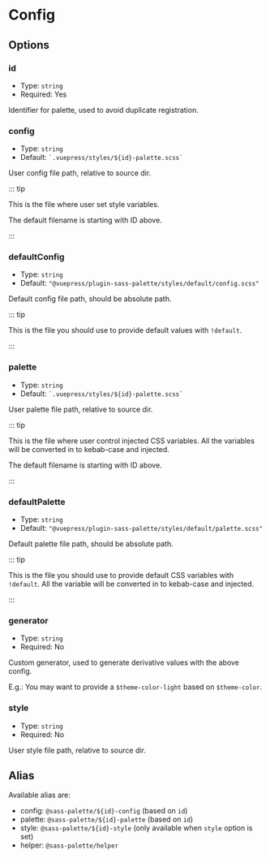 # Config

## Options

### id

- Type: `string`
- Required: Yes

Identifier for palette, used to avoid duplicate registration.

### config

- Type: `string`
- Default: `` `.vuepress/styles/${id}-palette.scss` ``

User config file path, relative to source dir.

::: tip

This is the file where user set style variables.

The default filename is starting with ID above.

:::

### defaultConfig

- Type: `string`
- Default: `"@vuepress/plugin-sass-palette/styles/default/config.scss"`

Default config file path, should be absolute path.

::: tip

This is the file you should use to provide default values with `!default`.

:::

### palette

- Type: `string`
- Default: `` `.vuepress/styles/${id}-palette.scss` ``

User palette file path, relative to source dir.

::: tip

This is the file where user control injected CSS variables. All the variables will be converted in to kebab-case and injected.

The default filename is starting with ID above.

:::

### defaultPalette

- Type: `string`
- Default: `"@vuepress/plugin-sass-palette/styles/default/palette.scss"`

Default palette file path, should be absolute path.

::: tip

This is the file you should use to provide default CSS variables with `!default`. All the variable will be converted in to kebab-case and injected.

:::

### generator

- Type: `string`
- Required: No

Custom generator, used to generate derivative values with the above config.

E.g.: You may want to provide a `$theme-color-light` based on `$theme-color`.

### style

- Type: `string`
- Required: No

User style file path, relative to source dir.

## Alias

Available alias are:

- config: `@sass-palette/${id}-config` (based on `id`)
- palette: `@sass-palette/${id}-palette` (based on `id`)
- style: `@sass-palette/${id}-style` (only available when `style` option is set)
- helper: `@sass-palette/helper`
